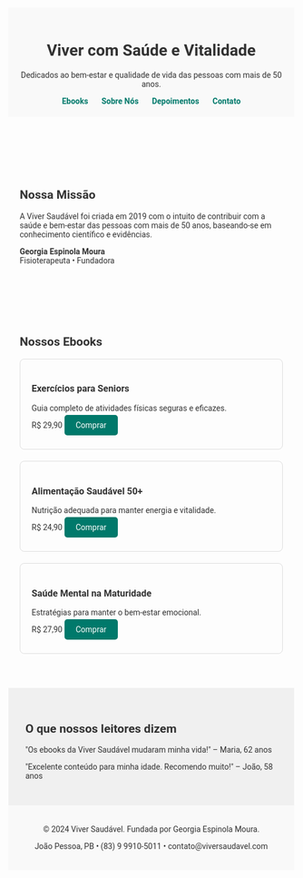 <!DOCTYPE html>
<html lang="pt-br">
<head>
  <meta charset="UTF-8">
  <meta name="viewport" content="width=device-width, initial-scale=1.0">
  <title>Viver Saudável</title>
  <link rel="stylesheet" href="https://fonts.googleapis.com/css2?family=Roboto:wght@400;700&display=swap">
  <style>
    body { margin: 0; font-family: 'Roboto', sans-serif; color: #333; }
    header, footer { background-color: #f9f9f9; padding: 20px; text-align: center; }
    nav a { margin: 0 10px; color: #00796b; text-decoration: none; font-weight: bold; }
    section { padding: 40px 20px; max-width: 1000px; margin: auto; }
    .ebook-card { border: 1px solid #ddd; padding: 20px; margin-bottom: 20px; border-radius: 8px; }
    .button { background-color: #00796b; color: white; padding: 10px 20px; text-decoration: none; border-radius: 5px; }
    .depoimentos { background-color: #f0f0f0; padding: 30px; }
  </style>
</head>
<body>

<header>
  <h1>Viver com Saúde e Vitalidade</h1>
  <p>Dedicados ao bem-estar e qualidade de vida das pessoas com mais de 50 anos.</p>
  <nav>
    <a href="#ebooks">Ebooks</a>
    <a href="#sobre">Sobre Nós</a>
    <a href="#depoimentos">Depoimentos</a>
    <a href="#contato">Contato</a>
  </nav>
</header>

<section id="sobre">
  <h2>Nossa Missão</h2>
  <p>A Viver Saudável foi criada em 2019 com o intuito de contribuir com a saúde e bem-estar das pessoas com mais de 50 anos, baseando-se em conhecimento científico e evidências.</p>
  <p><strong>Georgia Espinola Moura</strong><br>Fisioterapeuta • Fundadora</p>
</section>

<section id="ebooks">
  <h2>Nossos Ebooks</h2>
  <div class="ebook-card">
    <h3>Exercícios para Seniors</h3>
    <p>Guia completo de atividades físicas seguras e eficazes.</p>
    <p>R$ 29,90 <a href="#" class="button">Comprar</a></p>
  </div>
  <div class="ebook-card">
    <h3>Alimentação Saudável 50+</h3>
    <p>Nutrição adequada para manter energia e vitalidade.</p>
    <p>R$ 24,90 <a href="#" class="button">Comprar</a></p>
  </div>
  <div class="ebook-card">
    <h3>Saúde Mental na Maturidade</h3>
    <p>Estratégias para manter o bem-estar emocional.</p>
    <p>R$ 27,90 <a href="#" class="button">Comprar</a></p>
  </div>
</section>

<section id="depoimentos" class="depoimentos">
  <h2>O que nossos leitores dizem</h2>
  <p>"Os ebooks da Viver Saudável mudaram minha vida!" – Maria, 62 anos</p>
  <p>"Excelente conteúdo para minha idade. Recomendo muito!" – João, 58 anos</p>
</section>

<footer id="contato">
  <p>© 2024 Viver Saudável. Fundada por Georgia Espinola Moura.</p>
  <p>João Pessoa, PB • (83) 9 9910-5011 • contato@viversaudavel.com</p>
</footer>

</body>
</html>